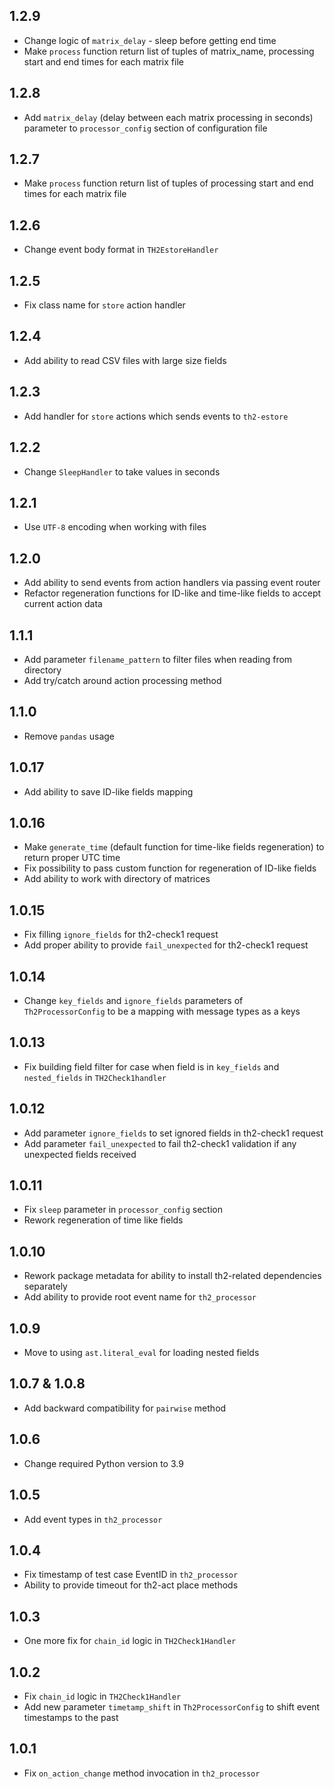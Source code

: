 1.2.9
-----

* Change logic of `matrix_delay` - sleep before getting end time
* Make `process` function return list of tuples of matrix_name, processing start and end times for each matrix file

1.2.8
-----

* Add `matrix_delay` (delay between each matrix processing in seconds) parameter to `processor_config` section of configuration file

1.2.7
-----

* Make `process` function return list of tuples of processing start and end times for each matrix file

1.2.6
-----

* Change event body format in `TH2EstoreHandler`

1.2.5
-----

* Fix class name for `store` action handler

1.2.4
-----

* Add ability to read CSV files with large size fields

1.2.3
-----

* Add handler for `store` actions which sends events to `th2-estore`

1.2.2
-----

* Change `SleepHandler` to take values in seconds

1.2.1
-----

* Use `UTF-8` encoding when working with files

1.2.0
-----

* Add ability to send events from action handlers via passing event router
* Refactor regeneration functions for ID-like and time-like fields to accept current action data

1.1.1
-----

* Add parameter `filename_pattern` to filter files when reading from directory
* Add try/catch around action processing method

1.1.0
-----

* Remove `pandas` usage

1.0.17
-----

* Add ability to save ID-like fields mapping

1.0.16
-----

* Make `generate_time` (default function for time-like fields regeneration) to return proper UTC time
* Fix possibility to pass custom function for regeneration of ID-like fields
* Add ability to work with directory of matrices

1.0.15
-----

* Fix filling `ignore_fields` for th2-check1 request
* Add proper ability to provide `fail_unexpected` for th2-check1 request

1.0.14
-----

* Change `key_fields` and `ignore_fields` parameters of `Th2ProcessorConfig` to be a mapping with message types as a keys

1.0.13
-----

* Fix building field filter for case when field is in `key_fields` and `nested_fields` in `TH2Check1handler`

1.0.12
-----

* Add parameter `ignore_fields` to set ignored fields in th2-check1 request
* Add parameter `fail_unexpected` to fail th2-check1 validation if any unexpected fields received

1.0.11
-----

* Fix `sleep` parameter in `processor_config` section
* Rework regeneration of time like fields

1.0.10
-----

* Rework package metadata for ability to install th2-related dependencies separately
* Add ability to provide root event name for `th2_processor`

1.0.9
-----

* Move to using `ast.literal_eval` for loading nested fields

1.0.7 & 1.0.8
-----

* Add backward compatibility for `pairwise` method

1.0.6
-----

* Change required Python version to 3.9

1.0.5
-----

* Add event types in `th2_processor`

1.0.4
-----

* Fix timestamp of test case EventID in `th2_processor`
* Ability to provide timeout for th2-act place methods

1.0.3
-----

* One more fix for `chain_id` logic in `TH2Check1Handler`

1.0.2
-----

* Fix `chain_id` logic in `TH2Check1Handler`
* Add new parameter `timetamp_shift` in `Th2ProcessorConfig` to shift event timestamps to the past 

1.0.1
-----

* Fix `on_action_change` method invocation in `th2_processor`